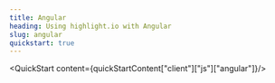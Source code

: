 ```yaml
---
title: Angular
heading: Using highlight.io with Angular
slug: angular
quickstart: true
---
```


<QuickStart content={quickStartContent["client"]["js"]["angular"]}/>
